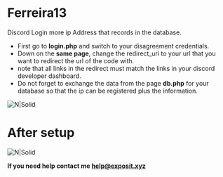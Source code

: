 # Ferreira13
 
 Discord Login more ip Address that records in the database.

  - First go to **login.php** and switch to your disagreement credentials.
  - Down on the **same page**, change the redirect_uri to your url that you want to redirect the url of the code with.
  - note that all links in the redirect must match the links in your discord developer dashboard.
  - Do not forget to exchange the data from the page **db.php** for your database so that the ip can be registered plus the information.
  
![N|Solid](http://exposit.xyz/images/transferir.png)

# After setup
![N|Solid](http://exposit.xyz/images/unknown.png)


**If you need help contact me help@exposit.xyz**
